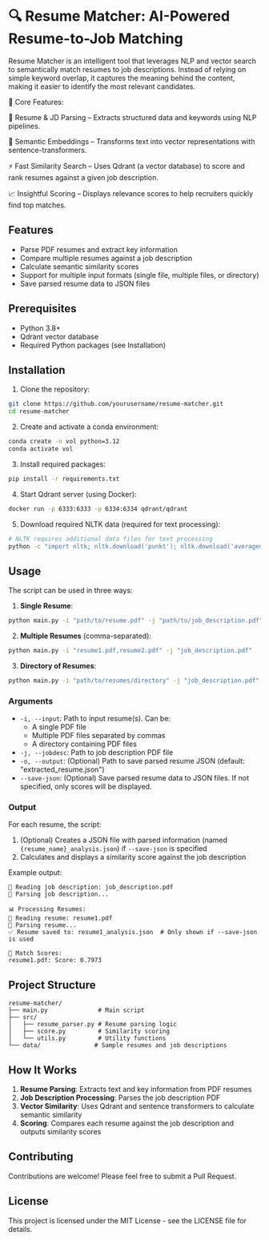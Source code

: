 # 🔍 Resume Matcher: AI-Powered Resume-to-Job Matching

Resume Matcher is an intelligent tool that leverages NLP and vector search to semantically match resumes to job descriptions. Instead of relying on simple keyword overlap, it captures the meaning behind the content, making it easier to identify the most relevant candidates.

🚀 Core Features:

📄 Resume & JD Parsing – Extracts structured data and keywords using NLP pipelines.

🧠 Semantic Embeddings – Transforms text into vector representations with sentence-transformers.

⚡ Fast Similarity Search – Uses Qdrant (a vector database) to score and rank resumes against a given job description.

📈 Insightful Scoring – Displays relevance scores to help recruiters quickly find top matches.

## Features

- Parse PDF resumes and extract key information
- Compare multiple resumes against a job description
- Calculate semantic similarity scores
- Support for multiple input formats (single file, multiple files, or directory)
- Save parsed resume data to JSON files

## Prerequisites

- Python 3.8+
- Qdrant vector database
- Required Python packages (see Installation)

## Installation

1. Clone the repository:
```bash
git clone https://github.com/yourusername/resume-matcher.git
cd resume-matcher
```

2. Create and activate a conda environment:
```bash
conda create -n vol python=3.12
conda activate vol
```

3. Install required packages:
```bash
pip install -r requirements.txt
```

4. Start Qdrant server (using Docker):
```bash
docker run -p 6333:6333 -p 6334:6334 qdrant/qdrant
```

5. Download required NLTK data (required for text processing):
```bash
# NLTK requires additional data files for text processing
python -c "import nltk; nltk.download('punkt'); nltk.download('averaged_perceptron_tagger'); nltk.download('maxent_ne_chunker'); nltk.download('words')"
```

## Usage

The script can be used in three ways:

1. **Single Resume**:
```bash
python main.py -i "path/to/resume.pdf" -j "path/to/job_description.pdf"
```

2. **Multiple Resumes** (comma-separated):
```bash
python main.py -i "resume1.pdf,resume2.pdf" -j "job_description.pdf"
```

3. **Directory of Resumes**:
```bash
python main.py -i "path/to/resumes/directory" -j "job_description.pdf"
```

### Arguments

- `-i, --input`: Path to input resume(s). Can be:
  - A single PDF file
  - Multiple PDF files separated by commas
  - A directory containing PDF files
- `-j, --jobdesc`: Path to job description PDF file
- `-o, --output`: (Optional) Path to save parsed resume JSON (default: "extracted_resume.json")
- `--save-json`: (Optional) Save parsed resume data to JSON files. If not specified, only scores will be displayed.

### Output

For each resume, the script:
1. (Optional) Creates a JSON file with parsed information (named `{resume_name}_analysis.json`) if `--save-json` is specified
2. Calculates and displays a similarity score against the job description

Example output:
```
📄 Reading job description: job_description.pdf
🧠 Parsing job description...

📊 Processing Resumes:
📄 Reading resume: resume1.pdf
🧠 Parsing resume...
✅ Resume saved to: resume1_analysis.json  # Only shown if --save-json is used

🔎 Match Scores:
resume1.pdf: Score: 0.7973
```

## Project Structure

```
resume-matcher/
├── main.py              # Main script
├── src/
│   ├── resume_parser.py # Resume parsing logic
│   ├── score.py         # Similarity scoring
│   └── utils.py         # Utility functions
└── data/               # Sample resumes and job descriptions
```

## How It Works

1. **Resume Parsing**: Extracts text and key information from PDF resumes
2. **Job Description Processing**: Parses the job description PDF
3. **Vector Similarity**: Uses Qdrant and sentence transformers to calculate semantic similarity
4. **Scoring**: Compares each resume against the job description and outputs similarity scores

## Contributing

Contributions are welcome! Please feel free to submit a Pull Request.

## License

This project is licensed under the MIT License - see the LICENSE file for details.
